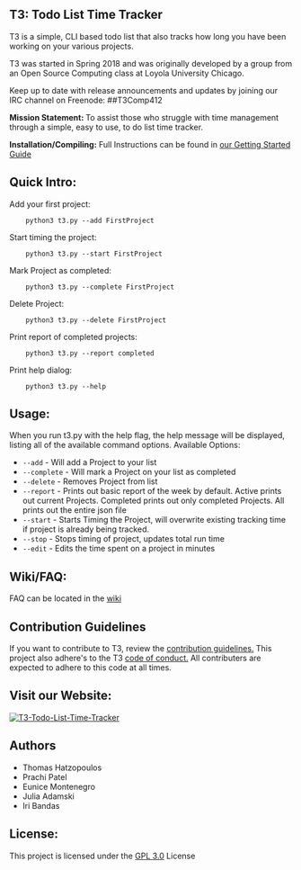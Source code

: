 ## T3: Todo List Time Tracker

T3 is a simple, CLI based todo list that also tracks how long you have been working on your various projects.

T3 was started in Spring 2018 and was originally developed by a group from an Open Source Computing class at Loyola University Chicago.

Keep up to date with release announcements and updates by joining our IRC channel on Freenode: ##T3Comp412

<b>Mission Statement: </b>
To assist those who struggle with time management through a simple, easy to use, to do list time tracker.

<b>Installation/Compiling:</b>
Full Instructions can be found in [our Getting Started Guide](https://github.com/j-adamski/T3-Todo-List-Time-Tracker/blob/master/GettingStarted.md)

## Quick Intro:
Add your first project:
```
    python3 t3.py --add FirstProject
```

Start timing the project:
```
    python3 t3.py --start FirstProject
```

Mark Project as completed:
```
    python3 t3.py --complete FirstProject
```

Delete Project:
```
    python3 t3.py --delete FirstProject
```


Print report of completed projects:
```
    python3 t3.py --report completed
```

Print help dialog: 
```
    python3 t3.py --help
```


## Usage:

When you run t3.py with the help flag, the help message will be displayed, listing all of the available command options.
Available Options:
* `--add` - Will add a Project to your list
* `--complete` - Will mark a Project on your list as completed
* `--delete` - Removes Project from list
* `--report` - Prints out basic report of the week by default. Active prints out current Projects. Completed prints out only completed Projects. All prints out the entire json file
* `--start` - Starts Timing the Project, will overwrite existing tracking time if project is already being tracked.
* `--stop` - Stops timing of project, updates total run time
* `--edit` - Edits the time spent on a project in minutes


## Wiki/FAQ:
FAQ can be located in the [wiki](https://github.com/j-adamski/OSC-Project-2/wiki)


## Contribution Guidelines

If you want to contribute to T3, review the [contribution guidelines.](https://github.com/j-adamski/T3-Todo-List-Time-Tracker/Contribution.md) This project also adhere's to the T3 [code of conduct.](https://github.com/j-adamski/T3-Todo-List-Time-Tracker/CODE_OF_CONDUCT.md) All contributers are expected to adhere to this code at all times.

## Visit our Website:
[![T3-Todo-List-Time-Tracker](https://user-images.githubusercontent.com/31542650/39089914-c188bc1a-4596-11e8-906e-a37686309467.png)](https://j-adamski.github.io/T3-Todo-List-Time-Tracker/)

## Authors
* Thomas Hatzopoulos
* Prachi Patel
* Eunice Montenegro
* Julia Adamski
* Iri Bandas

## License:

This project is licensed under the [GPL 3.0](LICENSE) License
